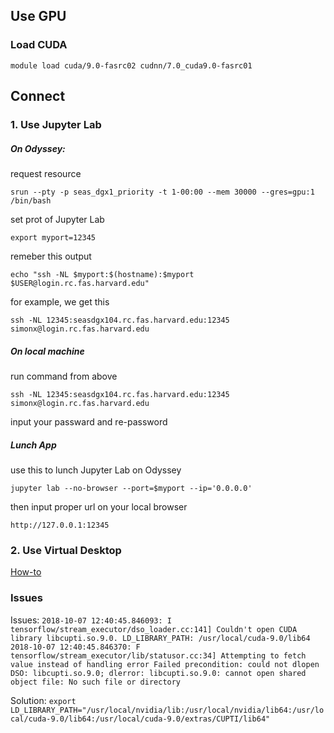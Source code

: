 ## Use GPU
### Load CUDA
`module load cuda/9.0-fasrc02 cudnn/7.0_cuda9.0-fasrc01`

## Connect
### 1. Use Jupyter Lab
##### On Odyssey:

request resource

`srun --pty -p seas_dgx1_priority -t 1-00:00 --mem 30000 --gres=gpu:1 /bin/bash`

set prot of Jupyter Lab

`export myport=12345`

remeber this output

`echo "ssh -NL $myport:$(hostname):$myport $USER@login.rc.fas.harvard.edu"`

for example, we get this

`ssh -NL 12345:seasdgx104.rc.fas.harvard.edu:12345 simonx@login.rc.fas.harvard.edu`

##### On local machine

run command from above

`ssh -NL 12345:seasdgx104.rc.fas.harvard.edu:12345 simonx@login.rc.fas.harvard.edu`

input your passward and re-password


##### Lunch App

use this to lunch Jupyter Lab on Odyssey

`jupyter lab --no-browser --port=$myport --ip='0.0.0.0'`

then input proper url on your local browser 

`http://127.0.0.1:12345`


### 2. Use Virtual Desktop
[How-to](https://www.rc.fas.harvard.edu/resources/documentation/virtual-desktop/)

### Issues

Issues:
`2018-10-07 12:40:45.846093: I tensorflow/stream_executor/dso_loader.cc:141] Couldn't open CUDA library libcupti.so.9.0. LD_LIBRARY_PATH: /usr/local/cuda-9.0/lib64 2018-10-07 12:40:45.846370: F tensorflow/stream_executor/lib/statusor.cc:34] Attempting to fetch value instead of handling error Failed precondition: could not dlopen DSO: libcupti.so.9.0; dlerror: libcupti.so.9.0: cannot open shared object file: No such file or directory`

Solution:
`export LD_LIBRARY_PATH="/usr/local/nvidia/lib:/usr/local/nvidia/lib64:/usr/local/cuda-9.0/lib64:/usr/local/cuda-9.0/extras/CUPTI/lib64"`
